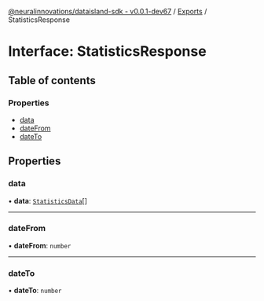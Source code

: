[@neuralinnovations/dataisland-sdk - v0.0.1-dev67](../../README.md) / [Exports](../modules.md) / StatisticsResponse

# Interface: StatisticsResponse

## Table of contents

### Properties

- [data](StatisticsResponse.md#data)
- [dateFrom](StatisticsResponse.md#datefrom)
- [dateTo](StatisticsResponse.md#dateto)

## Properties

### data

• **data**: [`StatisticsData`](StatisticsData.md)[]

___

### dateFrom

• **dateFrom**: `number`

___

### dateTo

• **dateTo**: `number`
